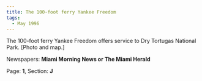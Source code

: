 ```yaml
---  
title: The 100-foot ferry Yankee Freedom  
tags:  
  - May 1996  
---  
```

  
The 100-foot ferry Yankee Freedom offers service to Dry Tortugas National Park. [Photo and map.]  
  
Newspapers: **Miami Morning News or The Miami Herald**  
  
Page: **1**, Section: **J** 
